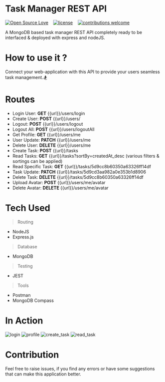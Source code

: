 # Task Manager REST API

[![Open Source Love](https://badges.frapsoft.com/os/v2/open-source.svg?v=102)](https://github.com/Roopin619/task-manager-api)  &nbsp;&nbsp;
[![license](https://img.shields.io/github/license/mashape/apistatus.svg)](https://github.com/Roopin619/task-manager-api)  &nbsp;&nbsp;
[![contributions welcome](https://img.shields.io/badge/contributions-welcome-brightgreen.svg?style=flat)](https://github.com/Roopin619/task-manager-api)

A MongoDB based task manager REST API completely ready to be interfaced & deployed with express and nodeJS.

# How to use it ?
Connect your web-application with this API to provide your users seamless task management.🏂

# Routes
- Login User: **GET** {{url}}/users/login
- Create User: **POST** {{url}}/users/
- Logout: **POST** {{url}}/users/logout
- Logout All: **POST** {{url}}/users/logoutAll
- Get Profile: **GET** {{url}}/users/me
- User Update: **PATCH** {{url}}/users/me
- Delete User: **DELETE** {{url}}/users/me
- Create Task: **POST** {{url}}/tasks
- Read Tasks: **GET** {{url}}/tasks?sortBy=createdAt_desc (various filters & sortings can be applied)
- Read Specific Task: **GET** {{url}}/tasks/5d9cc8b60350a63326ff14df
- Task Update: **PATCH** {{url}}/tasks/5d9cd3aa982a0e353b1d8906
- Delete Task: **DELETE** {{url}}/tasks/5d9cc8b60350a63326ff14df
- Upload Avatar: **POST** {{url}}/users/me/avatar
- Delete Avatar: **DELETE** {{url}}/users/me/avatar

# Tech Used
> Routing
+ NodeJS
+ Express.js
> Database
+ MongoDB
> Testing
+ JEST
> Tools
+ Postman
+ MongoDB Compass

# In Action
<img src="https://user-images.githubusercontent.com/43851597/72468472-444a5180-3803-11ea-8313-e5f51238918e.png" alt="login"/>
<img src="https://user-images.githubusercontent.com/43851597/72468520-5deb9900-3803-11ea-88d9-2a160f67596e.png" alt="profile"/>
<img src="https://user-images.githubusercontent.com/43851597/72468572-765bb380-3803-11ea-9e2a-3c38dfb1967c.png" alt="create_task"/>
<img src="https://user-images.githubusercontent.com/43851597/72468611-883d5680-3803-11ea-8db3-d51f0bb67b4f.png" alt="read_task"/>


# Contribution
Feel free to raise issues, if you find any errors or have some suggestions that can make this application better.
